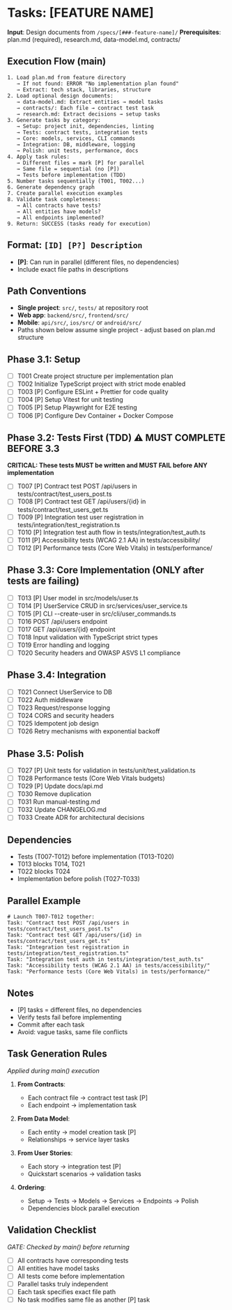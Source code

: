 # Tasks: [FEATURE NAME]

**Input**: Design documents from `/specs/[###-feature-name]/`
**Prerequisites**: plan.md (required), research.md, data-model.md, contracts/

## Execution Flow (main)
```
1. Load plan.md from feature directory
   → If not found: ERROR "No implementation plan found"
   → Extract: tech stack, libraries, structure
2. Load optional design documents:
   → data-model.md: Extract entities → model tasks
   → contracts/: Each file → contract test task
   → research.md: Extract decisions → setup tasks
3. Generate tasks by category:
   → Setup: project init, dependencies, linting
   → Tests: contract tests, integration tests
   → Core: models, services, CLI commands
   → Integration: DB, middleware, logging
   → Polish: unit tests, performance, docs
4. Apply task rules:
   → Different files = mark [P] for parallel
   → Same file = sequential (no [P])
   → Tests before implementation (TDD)
5. Number tasks sequentially (T001, T002...)
6. Generate dependency graph
7. Create parallel execution examples
8. Validate task completeness:
   → All contracts have tests?
   → All entities have models?
   → All endpoints implemented?
9. Return: SUCCESS (tasks ready for execution)
```

## Format: `[ID] [P?] Description`
- **[P]**: Can run in parallel (different files, no dependencies)
- Include exact file paths in descriptions

## Path Conventions
- **Single project**: `src/`, `tests/` at repository root
- **Web app**: `backend/src/`, `frontend/src/`
- **Mobile**: `api/src/`, `ios/src/` or `android/src/`
- Paths shown below assume single project - adjust based on plan.md structure

## Phase 3.1: Setup
- [ ] T001 Create project structure per implementation plan
- [ ] T002 Initialize TypeScript project with strict mode enabled
- [ ] T003 [P] Configure ESLint + Prettier for code quality
- [ ] T004 [P] Setup Vitest for unit testing
- [ ] T005 [P] Setup Playwright for E2E testing
- [ ] T006 [P] Configure Dev Container + Docker Compose

## Phase 3.2: Tests First (TDD) ⚠️ MUST COMPLETE BEFORE 3.3
**CRITICAL: These tests MUST be written and MUST FAIL before ANY implementation**
- [ ] T007 [P] Contract test POST /api/users in tests/contract/test_users_post.ts
- [ ] T008 [P] Contract test GET /api/users/{id} in tests/contract/test_users_get.ts
- [ ] T009 [P] Integration test user registration in tests/integration/test_registration.ts
- [ ] T010 [P] Integration test auth flow in tests/integration/test_auth.ts
- [ ] T011 [P] Accessibility tests (WCAG 2.1 AA) in tests/accessibility/
- [ ] T012 [P] Performance tests (Core Web Vitals) in tests/performance/

## Phase 3.3: Core Implementation (ONLY after tests are failing)
- [ ] T013 [P] User model in src/models/user.ts
- [ ] T014 [P] UserService CRUD in src/services/user_service.ts
- [ ] T015 [P] CLI --create-user in src/cli/user_commands.ts
- [ ] T016 POST /api/users endpoint
- [ ] T017 GET /api/users/{id} endpoint
- [ ] T018 Input validation with TypeScript strict types
- [ ] T019 Error handling and logging
- [ ] T020 Security headers and OWASP ASVS L1 compliance

## Phase 3.4: Integration
- [ ] T021 Connect UserService to DB
- [ ] T022 Auth middleware
- [ ] T023 Request/response logging
- [ ] T024 CORS and security headers
- [ ] T025 Idempotent job design
- [ ] T026 Retry mechanisms with exponential backoff

## Phase 3.5: Polish
- [ ] T027 [P] Unit tests for validation in tests/unit/test_validation.ts
- [ ] T028 Performance tests (Core Web Vitals budgets)
- [ ] T029 [P] Update docs/api.md
- [ ] T030 Remove duplication
- [ ] T031 Run manual-testing.md
- [ ] T032 Update CHANGELOG.md
- [ ] T033 Create ADR for architectural decisions

## Dependencies
- Tests (T007-T012) before implementation (T013-T020)
- T013 blocks T014, T021
- T022 blocks T024
- Implementation before polish (T027-T033)

## Parallel Example
```
# Launch T007-T012 together:
Task: "Contract test POST /api/users in tests/contract/test_users_post.ts"
Task: "Contract test GET /api/users/{id} in tests/contract/test_users_get.ts"
Task: "Integration test registration in tests/integration/test_registration.ts"
Task: "Integration test auth in tests/integration/test_auth.ts"
Task: "Accessibility tests (WCAG 2.1 AA) in tests/accessibility/"
Task: "Performance tests (Core Web Vitals) in tests/performance/"
```

## Notes
- [P] tasks = different files, no dependencies
- Verify tests fail before implementing
- Commit after each task
- Avoid: vague tasks, same file conflicts

## Task Generation Rules
*Applied during main() execution*

1. **From Contracts**:
   - Each contract file → contract test task [P]
   - Each endpoint → implementation task
   
2. **From Data Model**:
   - Each entity → model creation task [P]
   - Relationships → service layer tasks
   
3. **From User Stories**:
   - Each story → integration test [P]
   - Quickstart scenarios → validation tasks

4. **Ordering**:
   - Setup → Tests → Models → Services → Endpoints → Polish
   - Dependencies block parallel execution

## Validation Checklist
*GATE: Checked by main() before returning*

- [ ] All contracts have corresponding tests
- [ ] All entities have model tasks
- [ ] All tests come before implementation
- [ ] Parallel tasks truly independent
- [ ] Each task specifies exact file path
- [ ] No task modifies same file as another [P] task